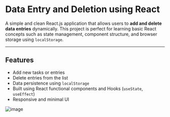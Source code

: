 #  Data Entry and Deletion using React

A simple and clean React.js application that allows users to **add and delete data entries** dynamically. This project is perfect for learning basic React concepts such as state management, component structure, and browser storage using `localStorage`.

---

##  Features

-  Add new tasks or entries
-  Delete entries from the list
-  Data persistence using `localStorage`
-  Built using React functional components and Hooks (`useState`, `useEffect`)
-  Responsive and minimal UI



![image](https://github.com/user-attachments/assets/0cfa70ac-0f75-4cc2-b8d5-a735362299e9)
